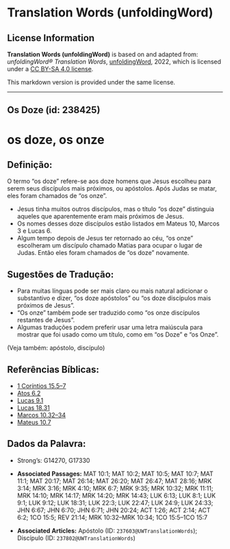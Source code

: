 # Translation Words (unfoldingWord)

## License Information

**Translation Words (unfoldingWord)** is based on and adapted from: _unfoldingWord® Translation Words_, [unfoldingWord](https://unfoldingword.org/utw), 2022, which is licensed under a [CC BY-SA 4.0 license](https://creativecommons.org/licenses/by-sa/4.0/legalcode.en).

This markdown version is provided under the same license.



--------------------------------

## Os Doze (id: 238425)

os doze, os onze
================

Definição:
----------

O termo “os doze” refere\-se aos doze homens que Jesus escolheu para serem seus discípulos mais próximos, ou apóstolos. Após Judas se matar, eles foram chamados de “os onze”.

* Jesus tinha muitos outros discípulos, mas o título “os doze” distinguia aqueles que aparentemente eram mais próximos de Jesus.
* Os nomes desses doze discípulos estão listados em Mateus 10, Marcos 3 e Lucas 6\.
* Algum tempo depois de Jesus ter retornado ao céu, “os onze” escolheram um discípulo chamado Matias para ocupar o lugar de Judas. Então eles foram chamados de “os doze” novamente.

Sugestões de Tradução:
----------------------

* Para muitas línguas pode ser mais claro ou mais natural adicionar o substantivo e dizer, “os doze apóstolos” ou “os doze discípulos mais próximos de Jesus”.
* “Os onze” também pode ser traduzido como “os onze discípulos restantes de Jesus”.
* Algumas traduções podem preferir usar uma letra maiúscula para mostrar que foi usado como um título, como em “os Doze” e “os Onze”.

(Veja também: apóstolo, discípulo)

Referências Bíblicas:
---------------------

* [1 Coríntios 15\.5–7](https://ref.ly/1Cor15:5-1Cor15:7)
* [Atos 6\.2](https://ref.ly/Acts6:2)
* [Lucas 9\.1](https://ref.ly/Luke9:1)
* [Lucas 18\.31](https://ref.ly/Luke18:31)
* [Marcos 10\.32–34](https://ref.ly/Mark10:32-Mark10:34)
* [Mateus 10\.7](https://ref.ly/Matt10:7)

Dados da Palavra:
-----------------

* Strong’s: G14270, G17330

* **Associated Passages:** MAT 10:1; MAT 10:2; MAT 10:5; MAT 10:7; MAT 11:1; MAT 20:17; MAT 26:14; MAT 26:20; MAT 26:47; MAT 28:16; MRK 3:14; MRK 3:16; MRK 4:10; MRK 6:7; MRK 9:35; MRK 10:32; MRK 11:11; MRK 14:10; MRK 14:17; MRK 14:20; MRK 14:43; LUK 6:13; LUK 8:1; LUK 9:1; LUK 9:12; LUK 18:31; LUK 22:3; LUK 22:47; LUK 24:9; LUK 24:33; JHN 6:67; JHN 6:70; JHN 6:71; JHN 20:24; ACT 1:26; ACT 2:14; ACT 6:2; 1CO 15:5; REV 21:14; MRK 10:32–MRK 10:34; 1CO 15:5–1CO 15:7
* **Associated Articles:** Apóstolo (ID: `237603@UWTranslationWords`); Discípulo (ID: `237802@UWTranslationWords`)


